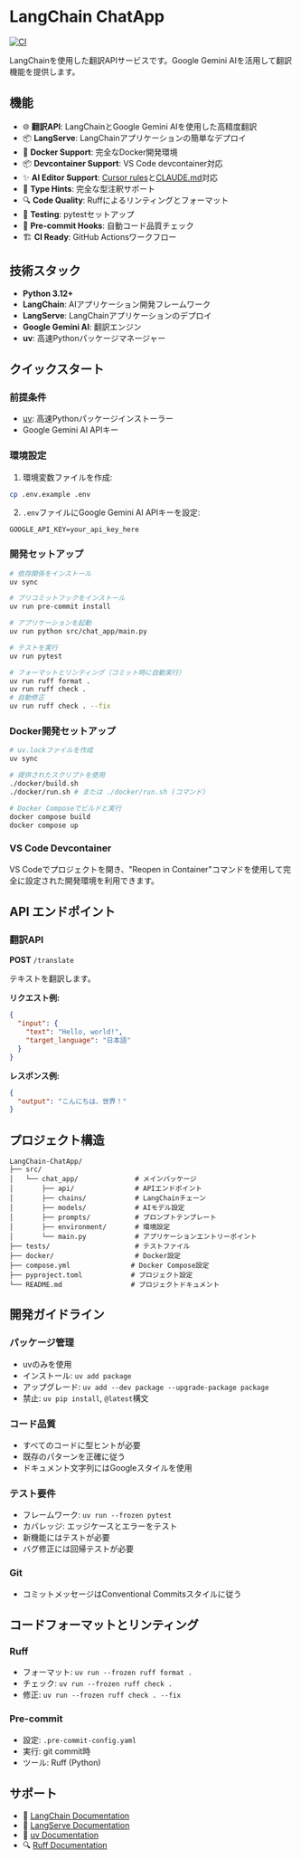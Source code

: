 # LangChain ChatApp

[![CI](https://github.com/mjun0812/python-project-template/actions/workflows/ci.yml/badge.svg)](https://github.com/mjun0812/python-project-template/actions/workflows/ci.yml)

LangChainを使用した翻訳APIサービスです。Google Gemini AIを活用して翻訳機能を提供します。

## 機能

- 🌐 **翻訳API**: LangChainとGoogle Gemini AIを使用した高精度翻訳
- 📦 **LangServe**: LangChainアプリケーションの簡単なデプロイ
- 🐳 **Docker Support**: 完全なDocker開発環境
- 📦 **Devcontainer Support**: VS Code devcontainer対応
- ✨ **AI Editor Support**: [Cursor rules](https://docs.cursor.com/context/rules)と[CLAUDE.md](https://docs.anthropic.com/en/docs/claude-code/overview)対応
- 📝 **Type Hints**: 完全な型注釈サポート
- 🔍 **Code Quality**: Ruffによるリンティングとフォーマット
- 🧪 **Testing**: pytestセットアップ
- 🔧 **Pre-commit Hooks**: 自動コード品質チェック
- 🏗️ **CI Ready**: GitHub Actionsワークフロー

## 技術スタック

- **Python 3.12+**
- **LangChain**: AIアプリケーション開発フレームワーク
- **LangServe**: LangChainアプリケーションのデプロイ
- **Google Gemini AI**: 翻訳エンジン
- **uv**: 高速Pythonパッケージマネージャー

## クイックスタート

### 前提条件

- [uv](https://docs.astral.sh/uv/): 高速Pythonパッケージインストーラー
- Google Gemini AI APIキー

### 環境設定

1. 環境変数ファイルを作成:
```bash
cp .env.example .env
```

2. `.env`ファイルにGoogle Gemini AI APIキーを設定:
```env
GOOGLE_API_KEY=your_api_key_here
```

### 開発セットアップ

```bash
# 依存関係をインストール
uv sync

# プリコミットフックをインストール
uv run pre-commit install

# アプリケーションを起動
uv run python src/chat_app/main.py

# テストを実行
uv run pytest

# フォーマットとリンティング（コミット時に自動実行）
uv run ruff format .
uv run ruff check .
# 自動修正
uv run ruff check . --fix
```

### Docker開発セットアップ

```bash
# uv.lockファイルを作成
uv sync

# 提供されたスクリプトを使用
./docker/build.sh
./docker/run.sh # または ./docker/run.sh (コマンド)

# Docker Composeでビルドと実行
docker compose build
docker compose up
```

### VS Code Devcontainer

VS Codeでプロジェクトを開き、"Reopen in Container"コマンドを使用して完全に設定された開発環境を利用できます。

## API エンドポイント

### 翻訳API

**POST** `/translate`

テキストを翻訳します。

**リクエスト例:**
```json
{
  "input": {
    "text": "Hello, world!",
    "target_language": "日本語"
  }
}
```

**レスポンス例:**
```json
{
  "output": "こんにちは、世界！"
}
```

## プロジェクト構造

```text
LangChain-ChatApp/
├── src/
│   └── chat_app/              # メインパッケージ
│       ├── api/               # APIエンドポイント
│       ├── chains/            # LangChainチェーン
│       ├── models/            # AIモデル設定
│       ├── prompts/           # プロンプトテンプレート
│       ├── environment/       # 環境設定
│       └── main.py            # アプリケーションエントリーポイント
├── tests/                     # テストファイル
├── docker/                    # Docker設定
├── compose.yml               # Docker Compose設定
├── pyproject.toml            # プロジェクト設定
└── README.md                 # プロジェクトドキュメント
```

## 開発ガイドライン

### パッケージ管理
- uvのみを使用
- インストール: `uv add package`
- アップグレード: `uv add --dev package --upgrade-package package`
- 禁止: `uv pip install`, `@latest`構文

### コード品質
- すべてのコードに型ヒントが必要
- 既存のパターンを正確に従う
- ドキュメント文字列にはGoogleスタイルを使用

### テスト要件
- フレームワーク: `uv run --frozen pytest`
- カバレッジ: エッジケースとエラーをテスト
- 新機能にはテストが必要
- バグ修正には回帰テストが必要

### Git
- コミットメッセージはConventional Commitsスタイルに従う

## コードフォーマットとリンティング

### Ruff
- フォーマット: `uv run --frozen ruff format .`
- チェック: `uv run --frozen ruff check .`
- 修正: `uv run --frozen ruff check . --fix`

### Pre-commit
- 設定: `.pre-commit-config.yaml`
- 実行: git commit時
- ツール: Ruff (Python)

## サポート

- 📖 [LangChain Documentation](https://python.langchain.com/)
- 📖 [LangServe Documentation](https://python.langchain.com/docs/langserve)
- 🐍 [uv Documentation](https://docs.astral.sh/uv/)
- 🔍 [Ruff Documentation](https://docs.astral.sh/ruff/)

